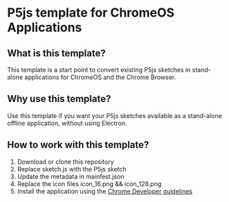 # P5js template for ChromeOS Applications

## What is this template?
This template is a start point to convert existing P5js sketches in stand-alone applications for ChromeOS and the Chrome Browser.

## Why use this template?
Use this template if you want your P5js sketches available as a stand-alone offline application, without using Electron.

## How to work with this template?
1. Download or clone this repository
2. Replace sketch.js with the P5js sketch
3. Update the metadata in mainfest.json
4. Replace the icon files icon_16.png && icon_128.png
5. Install the application using the [Chrome Developer guidelines](https://developer.chrome.com/extensions/getstarted)
